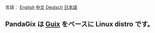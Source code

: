 言語：
[English](https://pandagix.github.io/index)
[中文](https://pandagix.github.io/index_zh)
[Deutsch](https://pandagix.github.io/index_de)
[日本語](https://pandagix.github.io/index_jp)

## PandaGix は [Guix](https://guix.gnu.org/en) をベースに Linux distro です。
